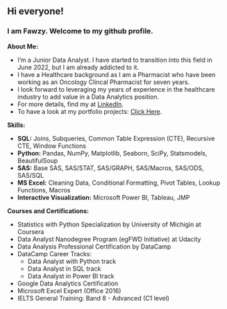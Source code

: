 ## Hi everyone!
### I am Fawzy. Welcome to my github profile.



**About Me:**
- I’m a Junior Data Analyst. I have started to transition into this field in June 2022, but I am already addicted to it.
- I have a Healthcare background as I am a Pharmacist who have been working as an Oncology Clincal Pharmacist for seven years.
- I look forward to leveraging my years of experience in the healthcare industry to add value in a Data Analytics position. 
- For more details, find my at [LinkedIn](https://www.linkedin.com/in/fawzy-almatary/).
- To have a look at my portfolio projects: [Click Here](https://github.com/Fawzy-Almatary/Portfolio-Projects).

**Skills:**
- **SQL:** Joins, Subqueries, Common Table Expression (CTE), Recursive CTE, Window Functions
- **Python:** Pandas, NumPy, Matplotlib, Seaborn, SciPy, Statsmodels, BeautifulSoup
- **SAS:** Base SAS, SAS/STAT, SAS/GRAPH, SAS/Macros, SAS/ODS, SAS/SQL
- **MS Excel:** Cleaning Data, Conditional Formatting, Pivot Tables, Lookup Functions, Macros
- **Interactive Visualization:** Microsoft Power BI, Tableau, JMP

**Courses and Certifications:**
- Statistics with Python Specialization by University of Michigin at Coursera
- Data Analyst Nanodegree Program (egFWD Initiative) at Udacity
- Data Analysis Professional Certification by DataCamp
- DataCamp Career Tracks:
  * Data Analyst with Python track
  * Data Analyst in SQL track
  * Data Analyst in Power BI track
- Google Data Analytics Certification
- Microsoft Excel Expert (Office 2016)
- IELTS General Training: Band 8 - Advanced (C1 level)
